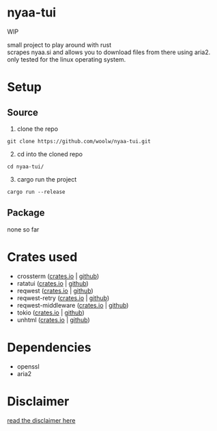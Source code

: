 # nyaa-tui

WIP

small project to play around with rust  
scrapes nyaa.si and allows you to download files from there using aria2.  
only tested for the linux operating system.

# Setup

## Source
1. clone the repo
```
git clone https://github.com/woolw/nyaa-tui.git
```
2. cd into the cloned repo
```
cd nyaa-tui/
```
3. cargo run the project
```
cargo run --release
```

## Package

none so far

# Crates used

- crossterm ([crates.io](https://crates.io/crates/crossterm) | [github](https://github.com/crossterm-rs/crossterm))
- ratatui ([crates.io](https://crates.io/crates/ratatui) | [github](https://github.com/ratatui-org/ratatui))
- reqwest ([crates.io](https://crates.io/crates/reqwest) | [github](https://github.com/seanmonstar/reqwest))
- reqwest-retry ([crates.io](https://crates.io/crates/reqwest-retry) | [github](https://github.com/TrueLayer/reqwest-middleware))
- reqwest-middleware ([crates.io](https://crates.io/crates/reqwest-middleware) | [github](https://github.com/TrueLayer/reqwest-middleware))
- tokio ([crates.io](https://crates.io/crates/tokio) | [github](https://github.com/tokio-rs/tokio))
- unhtml ([crates.io](https://crates.io/crates/unhtml) | [github](https://github.com/Hexilee/unhtml.rs))

# Dependencies

- openssl
- aria2

# Disclaimer 

[read the disclaimer here](https://github.com/woolw/nyaa-tui/blob/master/DISCLAIMER.md)